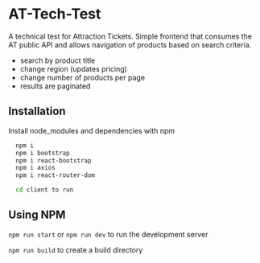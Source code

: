 
# AT-Tech-Test

A technical test for Attraction Tickets. Simple frontend that consumes the AT public API and allows navigation of products based on search criteria. 

- search by product title
- change region (updates pricing)
- change number of products per page
- results are paginated


## Installation

Install node_modules and dependencies  with npm

```bash
  npm i 
  npm i bootstrap
  npm i react-bootstrap
  npm i axios
  npm i react-router-dom

  cd client to run
```

    
## Using NPM

`npm run start` or `npm run dev`  to run the development server

`npm run build` to create a build directory
